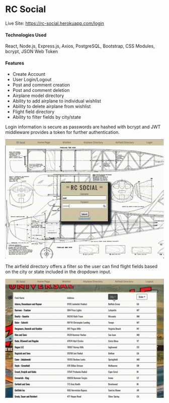 # RC Social

Live Site: https://rc-social.herokuapp.com/login

#### Technologies Used
React, Node.js, Express.js, Axios, PostgreSQL, Bootstrap, CSS Modules, bcrypt, JSON Web Token

#### Features

- Create Account
- User Login/Logout
- Post and comment creation
- Post and comment deletion
- Airplane model directory
- Ability to add airplane to individual wishlist
- Ability to delete airplane from wishlist
- Flight field directory
- Ability to filter fields by city/state

Login information is secure as passwords are hashed with bcrypt and JWT middleware provides a token for further authentication.

![login page](./Login_screencast.gif "Login Page")

The airfield directory offers a filter so the user can find flight fields based on the city or state included in the dropdown input.

![airfield filter](./Airfield_filter.gif "Airfield Filter")
